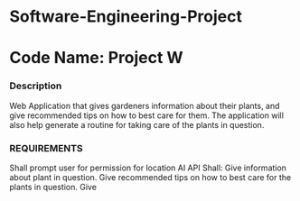 # Software-Engineering-Project
# Code Name: Project W

### Description ###
  Web Application that gives gardeners information about their plants, and give recommended tips on how to best care for them. 
  The application will also help generate a routine for taking care of the plants in question.

### REQUIREMENTS ###
  Shall prompt user for permission for location
   AI API Shall:
    Give information about plant in question.
    Give recommended tips on how to best care for the plants in question.
    Give 
